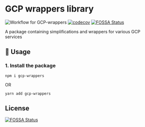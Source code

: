 # GCP wrappers library
![Workflow for GCP-wrappers](https://github.com/komaromiGyorgy/gcp-wrappers/actions/workflows/ci.yml/badge.svg)
[![codecov](https://codecov.io/gh/komaromiGyorgy/gcp-wrappers/branch/main/graph/badge.svg?token=12SNYCN3TO)](https://codecov.io/gh/komaromiGyorgy/gcp-wrappers)
[![FOSSA Status](https://app.fossa.com/api/projects/git%2Bgithub.com%2FkomaromiGyorgy%2Fgcp-wrappers.svg?type=shield)](https://app.fossa.com/projects/git%2Bgithub.com%2FkomaromiGyorgy%2Fgcp-wrappers?ref=badge_shield)

A package containing simplifications and wrappers for various GCP services

## 🚀 Usage

### 1. Install the package

```
npm i gcp-wrappers
```
OR
```
yarn add gcp-wrappers
```

## License
[![FOSSA Status](https://app.fossa.com/api/projects/git%2Bgithub.com%2FkomaromiGyorgy%2Fgcp-wrappers.svg?type=large)](https://app.fossa.com/projects/git%2Bgithub.com%2FkomaromiGyorgy%2Fgcp-wrappers?ref=badge_large)
